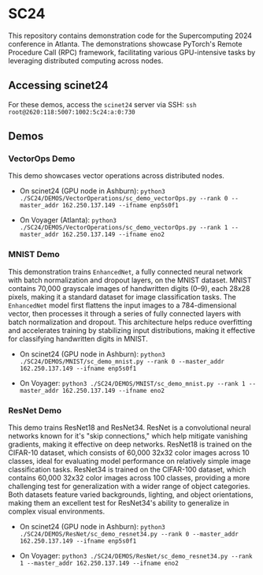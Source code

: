 # SC24
This repository contains demonstration code for the Supercomputing 2024 conference in Atlanta. The demonstrations showcase PyTorch's Remote Procedure Call (RPC) framework, facilitating various GPU-intensive tasks by leveraging distributed computing across nodes.
## Accessing scinet24


For these demos, access the `scinet24` server via SSH:
``` ssh root@2620:118:5007:1002:5c24:a:0:730 ```

## Demos

### VectorOps Demo
This demo showcases vector operations across distributed nodes.

- On scinet24 (GPU node in Ashburn):
``` python3 ./SC24/DEMOS/VectorOperations/sc_demo_vectorOps.py --rank 0 --master_addr 162.250.137.149 --ifname enp5s0f1 ```

- On Voyager (Atlanta):
``` python3 ./SC24/DEMOS/VectorOperations/sc_demo_vectorOps.py --rank 1 --master_addr 162.250.137.149 --ifname eno2 ```

### MNIST Demo
This demonstration trains `EnhancedNet`, a fully connected neural network with batch normalization and dropout layers, on the MNIST dataset. MNIST contains 70,000 grayscale images of handwritten digits (0–9), each 28x28 pixels, making it a standard dataset for image classification tasks. The `EnhancedNet` model first flattens the input images to a 784-dimensional vector, then processes it through a series of fully connected layers with batch normalization and dropout. This architecture helps reduce overfitting and accelerates training by stabilizing input distributions, making it effective for classifying handwritten digits in MNIST.

- On scinet24 (GPU node in Ashburn):
``` python3 ./SC24/DEMOS/MNIST/sc_demo_mnist.py --rank 0 --master_addr 162.250.137.149 --ifname enp5s0f1 ```

- On Voyager:
``` python3 ./SC24/DEMOS/MNIST/sc_demo_mnist.py --rank 1 --master_addr 162.250.137.149 --ifname eno2 ```

### ResNet Demo

This demo trains ResNet18 and ResNet34. ResNet is a convolutional neural networks known for it's "skip connections," which help mitigate vanishing gradients, making it effective on deep networks. ResNet18 is trained on the CIFAR-10 dataset, which consists of 60,000 32x32 color images across 10 classes, ideal for evaluating model performance on relatively simple image classification tasks. ResNet34 is trained on the CIFAR-100 dataset, which contains 60,000 32x32 color images across 100 classes, providing a more challenging test for generalization with a wider range of object categories. Both datasets feature varied backgrounds, lighting, and object orientations, making them an excellent test for ResNet34's ability to generalize in complex visual environments.

- On scinet24 (GPU node in Ashburn):
``` python3 ./SC24/DEMOS/ResNet/sc_demo_resnet34.py --rank 0 --master_addr 162.250.137.149 --ifname enp5s0f1 ```


- On Voyager:
``` python3 ./SC24/DEMOS/ResNet/sc_demo_resnet34.py --rank 1 --master_addr 162.250.137.149 --ifname eno2 ```





